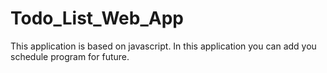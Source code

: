 # Todo_List_Web_App
This application is based on javascript. In this application you can add you schedule program for future.
